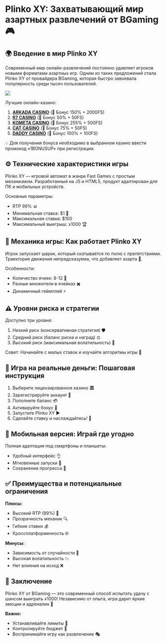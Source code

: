# Plinko XY: Захватывающий мир азартных развлечений от BGaming 🎮

## 🌍 Введение в мир Plinko XY

Современный мир онлайн-развлечений постоянно удивляет игроков новыми форматами азартных игр. Одним из таких предложений стала Plinko XY от провайдера BGaming, которая быстро завоевала популярность среди тысяч пользователей.

[![](https://i.ibb.co/V0sL31NS/Plinko-app.jpg)](https://clck.ru/3FcBLa)

Лучшие онлайн-казино:

1. **[ARKADA CASINO](https://clck.ru/3FcBLa "ARKADA CASINO")** (🎁 Бонус 150% + 2000FS)
2. **[R7 CASINO](https://clck.ru/3FcBQu "R7 CASINO")** (🎁 Бонус 50% + 50FS)
3. **[KOMETA CASINO](https://clck.ru/3FcBFf "KOMETA CASINO")** (🎁 Бонус 255% + 500FS)
4. **[CAT CASINO](https://clck.ru/3FcBKb "CAT CASINO")** (🎁 Бонус 75% + 50FS)
5. **[DADDY CASINO](https://clck.ru/3FcBU5 "DADDY CASINO")** (🎁 Бонус 100% + 100FS)

💡 Для получения бонуса необходимо в выбранном казино ввести промокод «1BONUSUP» при регистрации.

## ⚙️ Технические характеристики игры

Plinko XY — игровой автомат в жанре Fast Games с простым механизмом. Разработанный на JS и HTML5, продукт адаптирован для ПК и мобильных устройств.

Основные параметры:
- RTP 99% 📊
- Минимальная ставка: $1 💸
- Максимальная ставка: $100
- Максимальный выигрыш: x1000 🏆

## 🎱 Механика игры: Как работает Plinko XY

Игрок запускает шарик, который скатывается по полю с препятствиями. Траектория движения непредсказуема, что добавляет азарта 🎲.

Особенности:
- Количество ячеек: 8-12 🎯
- Разные множители в ячейках ✖️
- Динамичный геймплей ⚡

## ⚠️ Уровни риска и стратегии

Доступно три уровня:
1. Низкий риск (консервативная стратегия) 🛡️
2. Средний риск (баланс риска и наград) ⚖️
3. Высокий риск (максимальная волатильность) 🚀

Совет: Начинайте с малых ставок и изучайте алгоритмы игры 🧠

## 💸 Игра на реальные деньги: Пошаговая инструкция

1. Выберите лицензированное казино 🏛️  
2. Зарегистрируйте аккаунт 📝  
3. Пополните баланс 💳  
4. Активируйте бонус 🎁  
5. Запустите Plinko XY ▶️  
6. Сделайте ставку и наслаждайтесь! 🎉

## 📱 Мобильная версия: Играй где угодно

Полная адаптация под смартфоны и планшеты:
- Удобный интерфейс 👌
- Мгновенные запуски 🚀
- Сохранение прогресса 🔄

## ✅ Преимущества и потенциальные ограничения

**Плюсы:**  
- Высокий RTP (99%) 💎  
- Прозрачность механик 🔍  
- Гибкие ставки 💰  
- Кроссплатформенность 🌐  

**Минусы:**  
- Зависимость от случайности 🎲  
- Высокая волатильность 📉  
- Нет влияния на исход ❌  

## 🎉 Заключение

Plinko XY от BGaming — это современный способ испытать удачу с шансом выиграть x1000! Независимо от опыта, игра дарит яркие эмоции и адреналин 🌟

**Важно:**  
- Устанавливайте лимиты 🛑  
- Контролируйте бюджет 💼  
- Воспринимайте игру как развлечение 🎭

